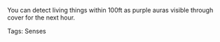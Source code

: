 You can detect living things within 100ft as purple auras visible through cover for the next hour.

Tags: Senses